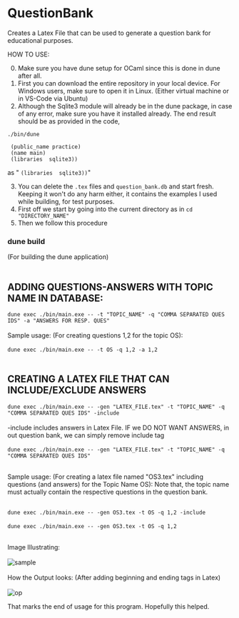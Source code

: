 # QuestionBank
Creates a Latex File that can be used to generate a question bank for educational purposes. 

HOW TO USE:

0) Make sure you have dune setup for OCaml since this is done in dune after all.
1) First you can download the entire repository in your local device. For Windows users, make sure to open it in Linux. (Either virtual machine or in VS-Code via Ubuntu)
2) Although the Sqlite3 module will already be in the dune package, in case of any error, make sure you have it installed already. The end result should be as provided in the code,

`./bin/dune`
```(executable
 (public_name practice)
 (name main)
 (libraries  sqlite3))
```

 as  " `(libraries  sqlite3))`"
 
3) You can delete the `.tex` files and `question_bank.db` and start fresh. Keeping it won't do any harm either, it contains the examples I used while building, for test purposes.
4) First off we start by going into the current directory as in  `cd "DIRECTORY_NAME"`
5) Then we follow this procedure

<h3><strong>dune build</strong></h3> (For building the dune application) <br></br>


<h2><strong>ADDING QUESTIONS-ANSWERS WITH TOPIC NAME IN DATABASE:</strong></h2>

`dune exec ./bin/main.exe -- -t "TOPIC_NAME" -q "COMMA SEPARATED QUES IDS" -a "ANSWERS FOR RESP. QUES"` <br></br>
Sample usage: (For creating questions 1,2 for the topic OS): <br></br> 
`dune exec ./bin/main.exe -- -t OS -q 1,2 -a 1,2` <br></br>

<h2><strong>CREATING A LATEX FILE THAT CAN INCLUDE/EXCLUDE ANSWERS</strong></h2>

`dune exec ./bin/main.exe -- -gen "LATEX_FILE.tex" -t "TOPIC_NAME" -q "COMMA SEPARATED QUES IDS" -include` <br></br>
-include includes answers in Latex File. IF we DO NOT WANT ANSWERS, in out question bank, we can simply remove include tag <br></br>
`dune exec ./bin/main.exe -- -gen "LATEX_FILE.tex" -t "TOPIC_NAME" -q "COMMA SEPARATED QUES IDS"` <br></br>

Sample usage: (For creating a latex file named "OS3.tex" including questions (and answers) for the Topic Name OS):
Note that, the topic name must actually contain the respective questions in the question bank.<br></br>

`dune exec ./bin/main.exe -- -gen OS3.tex -t OS -q 1,2 -include` <br></br>
`dune exec ./bin/main.exe -- -gen OS3.tex -t OS -q 1,2` <br></br>

Image Illustrating: <br></br>![sample](https://github.com/dhruva4869/QuestionBank/assets/101694640/e164a3b6-7725-4565-9722-72054348af39)
<br></br>
How the Output looks: (After adding beginning and ending tags in Latex) <br></br>
![op](https://github.com/dhruva4869/QuestionBank/assets/101694640/f4180396-d898-457b-881d-48225d7564b2)



That marks the end of usage for this program. Hopefully this helped.




